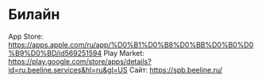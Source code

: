 # Билайн

App Store: https://apps.apple.com/ru/app/%D0%B1%D0%B8%D0%BB%D0%B0%D0%B9%D0%BD/id569251594
Play Market: https://play.google.com/store/apps/details?id=ru.beeline.services&hl=ru&gl=US
Сайт: https://spb.beeline.ru/